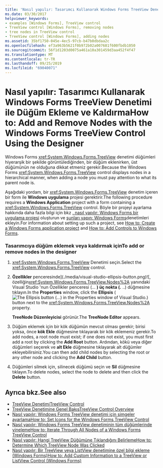 ```yaml
---
title: 'Nasıl yapılır: Tasarımcı Kullanarak Windows Forms TreeView Denetimi ile Düğüm Ekleme ve Kaldırma'
ms.date: 03/30/2017
helpviewer_keywords:
- examples [Windows Forms], TreeView control
- TreeView control [Windows Forms], removing nodes
- tree nodes in TreeView control
- TreeView control [Windows Forms], adding nodes
ms.assetid: 35bf1750-045e-4ec5-97cb-b47b0dbdaa2c
ms.openlocfilehash: ef3a963b5621f0b972b02a007681f600fbdb1050
ms.sourcegitcommit: 56f1d1203d0075a461a10a301459d3aa452f4f47
ms.translationtype: MT
ms.contentlocale: tr-TR
ms.lasthandoff: 09/25/2019
ms.locfileid: "69040071"
---
```

# <a name="how-to-add-and-remove-nodes-with-the-windows-forms-treeview-control-using-the-designer"></a><span data-ttu-id="2c9d8-102">Nasıl yapılır: Tasarımcı Kullanarak Windows Forms TreeView Denetimi ile Düğüm Ekleme ve Kaldırma</span><span class="sxs-lookup"><span data-stu-id="2c9d8-102">How to: Add and Remove Nodes with the Windows Forms TreeView Control Using the Designer</span></span>

<span data-ttu-id="2c9d8-103">Windows Forms <xref:System.Windows.Forms.TreeView> denetimi düğümleri hiyerarşik bir şekilde görüntülediğinden, bir düğüm eklenirken, üst düğümünün ne olduğuna dikkat etmeniz gerekir.</span><span class="sxs-lookup"><span data-stu-id="2c9d8-103">Because the Windows Forms <xref:System.Windows.Forms.TreeView> control displays nodes in a hierarchical manner, when adding a node you must pay attention to what its parent node is.</span></span>

<span data-ttu-id="2c9d8-104">Aşağıdaki yordam, bir <xref:System.Windows.Forms.TreeView> denetim içeren bir form ile **Windows uygulama** projesi gerektirir.</span><span class="sxs-lookup"><span data-stu-id="2c9d8-104">The following procedure requires a **Windows Application** project with a form containing a <xref:System.Windows.Forms.TreeView> control.</span></span> <span data-ttu-id="2c9d8-105">Böyle bir projeyi ayarlama hakkında daha fazla bilgi için bkz [. nasıl yapılır: Windows Forms bir uygulama projesi](/visualstudio/ide/step-1-create-a-windows-forms-application-project) oluşturun ve [şunları yapın: Windows Forms](how-to-add-controls-to-windows-forms.md)denetimleri ekleyin.</span><span class="sxs-lookup"><span data-stu-id="2c9d8-105">For information about setting up such a project, see [How to: Create a Windows Forms application project](/visualstudio/ide/step-1-create-a-windows-forms-application-project) and [How to: Add Controls to Windows Forms](how-to-add-controls-to-windows-forms.md).</span></span>

### <a name="to-add-or-remove-nodes-in-the-designer"></a><span data-ttu-id="2c9d8-106">Tasarımcıya düğüm eklemek veya kaldırmak için</span><span class="sxs-lookup"><span data-stu-id="2c9d8-106">To add or remove nodes in the designer</span></span>

1. <span data-ttu-id="2c9d8-107"><xref:System.Windows.Forms.TreeView> Denetimi seçin.</span><span class="sxs-lookup"><span data-stu-id="2c9d8-107">Select the <xref:System.Windows.Forms.TreeView> control.</span></span>

2. <span data-ttu-id="2c9d8-108">**Özellikler** penceresinde](./media/visual-studio-ellipsis-button.png)![, özelliğin<xref:System.Windows.Forms.TreeView.Nodes%2A> yanındaki Visual Studio 'nun Özellikler penceresi (... **) üç nokta (.** ..) düğmesine tıklayın.</span><span class="sxs-lookup"><span data-stu-id="2c9d8-108">In the **Properties** window, click the **Ellipsis** (![The Ellipsis button (...) in the Properties window of Visual Studio.](./media/visual-studio-ellipsis-button.png)) button next to the <xref:System.Windows.Forms.TreeView.Nodes%2A> property.</span></span>

     <span data-ttu-id="2c9d8-109">**TreeNode Düzenleyicisi** görünür.</span><span class="sxs-lookup"><span data-stu-id="2c9d8-109">The **TreeNode Editor** appears.</span></span>

3. <span data-ttu-id="2c9d8-110">Düğüm eklemek için bir kök düğümün mevcut olması gerekir; birisi yoksa, önce **kök Ekle** düğmesine tıklayarak bir kök eklemeniz gerekir.</span><span class="sxs-lookup"><span data-stu-id="2c9d8-110">To add nodes, a root node must exist; if one does not exist, you must first add a root by clicking the **Add Root** button.</span></span> <span data-ttu-id="2c9d8-111">Ardından, kökü veya diğer düğümleri seçerek ve **alt Ekle** düğmesine tıklayarak alt düğümler ekleyebilirsiniz.</span><span class="sxs-lookup"><span data-stu-id="2c9d8-111">You can then add child nodes by selecting the root or any other node and clicking the **Add Child** button.</span></span>

4. <span data-ttu-id="2c9d8-112">Düğümleri silmek için, silinecek düğümü seçin ve **Sil** düğmesine tıklayın.</span><span class="sxs-lookup"><span data-stu-id="2c9d8-112">To delete nodes, select the node to delete and then click the **Delete** button.</span></span>

## <a name="see-also"></a><span data-ttu-id="2c9d8-113">Ayrıca bkz.</span><span class="sxs-lookup"><span data-stu-id="2c9d8-113">See also</span></span>

- [<span data-ttu-id="2c9d8-114">TreeView Denetimi</span><span class="sxs-lookup"><span data-stu-id="2c9d8-114">TreeView Control</span></span>](treeview-control-windows-forms.md)
- [<span data-ttu-id="2c9d8-115">TreeView Denetimine Genel Bakış</span><span class="sxs-lookup"><span data-stu-id="2c9d8-115">TreeView Control Overview</span></span>](treeview-control-overview-windows-forms.md)
- [<span data-ttu-id="2c9d8-116">Nasıl yapılır: Windows Forms TreeView denetimi için simgeler ayarlama</span><span class="sxs-lookup"><span data-stu-id="2c9d8-116">How to: Set Icons for the Windows Forms TreeView Control</span></span>](how-to-set-icons-for-the-windows-forms-treeview-control.md)
- [<span data-ttu-id="2c9d8-117">Nasıl yapılır: Windows Forms TreeView denetiminin tüm düğümlerinde yineleme</span><span class="sxs-lookup"><span data-stu-id="2c9d8-117">How to: Iterate Through All Nodes of a Windows Forms TreeView Control</span></span>](how-to-iterate-through-all-nodes-of-a-windows-forms-treeview-control.md)
- [<span data-ttu-id="2c9d8-118">Nasıl yapılır: Hangi TreeView Düğümüne Tıklandığını Belirleme</span><span class="sxs-lookup"><span data-stu-id="2c9d8-118">How to: Determine Which TreeView Node Was Clicked</span></span>](how-to-determine-which-treeview-node-was-clicked-windows-forms.md)
- [<span data-ttu-id="2c9d8-119">Nasıl yapılır: Bir TreeView veya ListView denetimine özel bilgi ekleme (Windows Forms)</span><span class="sxs-lookup"><span data-stu-id="2c9d8-119">How to: Add Custom Information to a TreeView or ListView Control (Windows Forms)</span></span>](add-custom-information-to-a-treeview-or-listview-control-wf.md)
